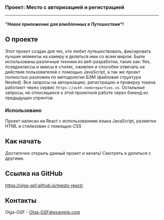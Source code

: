 ### **Проект: Место** с авторизацией и регистрацией
--------------------------
#### *"Новое приложение для влюбленных в Путешествия"!*

## О проекте
Этот проект создан для тех, кто любит путешествовать, фиксировать лучшие моменты на камеру и делиться ими со всем миром.
Были использованы различные техники из веб-разработки, такие как: flex, псевдоклассы и миксы в стилях, оживлен и способен отвечать на действия пользователей с помощью JavaScript, а так же проект полностью разложен по методологии БЭМ (файловая структура Nested).
Все запросы на авторизацию, регистрацию и проверку токена работают через сервис `https://auth.nomoreparties.co`. Остальные запросы, не относящиеся к этой проектной работе через бэкенд из предыдущих спринтов.

### Использовано
Проект написан на React с использованием языка JavaScript, разметки HTML и стилизован с помощью CSS

## Как начать

Достаточно открыть данный проект и начать! Смотреть и делиться с другими.

## Ссылка на GitHub

https://olga-gsf.github.io/mesto-react/

## Контакты

Olga-GSF - Olga-GSF@example.com